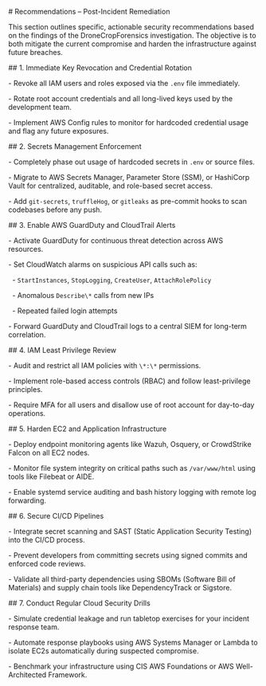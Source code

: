 \# Recommendations – Post-Incident Remediation



This section outlines specific, actionable security recommendations based on the findings of the DroneCropForensics investigation. The objective is to both mitigate the current compromise and harden the infrastructure against future breaches.



\## 1. Immediate Key Revocation and Credential Rotation



\- Revoke all IAM users and roles exposed via the `.env` file immediately.

\- Rotate root account credentials and all long-lived keys used by the development team.

\- Implement AWS Config rules to monitor for hardcoded credential usage and flag any future exposures.



\## 2. Secrets Management Enforcement



\- Completely phase out usage of hardcoded secrets in `.env` or source files.

\- Migrate to AWS Secrets Manager, Parameter Store (SSM), or HashiCorp Vault for centralized, auditable, and role-based secret access.

\- Add `git-secrets`, `truffleHog`, or `gitleaks` as pre-commit hooks to scan codebases before any push.



\## 3. Enable AWS GuardDuty and CloudTrail Alerts



\- Activate GuardDuty for continuous threat detection across AWS resources.

\- Set CloudWatch alarms on suspicious API calls such as:

&nbsp; - `StartInstances`, `StopLogging`, `CreateUser`, `AttachRolePolicy`

&nbsp; - Anomalous `Describe\*` calls from new IPs

&nbsp; - Repeated failed login attempts

\- Forward GuardDuty and CloudTrail logs to a central SIEM for long-term correlation.



\## 4. IAM Least Privilege Review



\- Audit and restrict all IAM policies with `\*:\*` permissions.

\- Implement role-based access controls (RBAC) and follow least-privilege principles.

\- Require MFA for all users and disallow use of root account for day-to-day operations.



\## 5. Harden EC2 and Application Infrastructure



\- Deploy endpoint monitoring agents like Wazuh, Osquery, or CrowdStrike Falcon on all EC2 nodes.

\- Monitor file system integrity on critical paths such as `/var/www/html` using tools like Filebeat or AIDE.

\- Enable systemd service auditing and bash history logging with remote log forwarding.



\## 6. Secure CI/CD Pipelines



\- Integrate secret scanning and SAST (Static Application Security Testing) into the CI/CD process.

\- Prevent developers from committing secrets using signed commits and enforced code reviews.

\- Validate all third-party dependencies using SBOMs (Software Bill of Materials) and supply chain tools like DependencyTrack or Sigstore.



\## 7. Conduct Regular Cloud Security Drills



\- Simulate credential leakage and run tabletop exercises for your incident response team.

\- Automate response playbooks using AWS Systems Manager or Lambda to isolate EC2s automatically during suspected compromise.

\- Benchmark your infrastructure using CIS AWS Foundations or AWS Well-Architected Framework.



